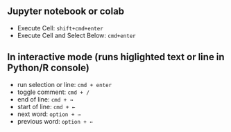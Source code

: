 ## Jupyter notebook or colab
- Execute Cell: `shift+cmd+enter`
- Execute Cell and Select Below: `cmd+enter`

## In interactive mode (runs higlighted text or line in Python/R console)
- run selection or line: `cmd + enter`
- toggle comment: `cmd + /`
- end of line: `cmd + →`
- start of line: `cmd + ←`
- next word: `option + →`
- previous word: `option + ←`

